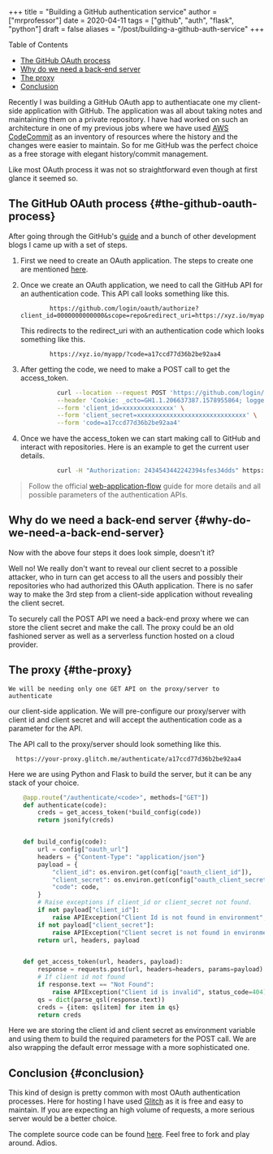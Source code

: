 +++
title = "Building a GitHub authentication service"
author = ["mrprofessor"]
date = 2020-04-11
tags = ["github", "auth", "flask", "python"]
draft = false
aliases = "/post/building-a-github-auth-service"
+++

<div class="ox-hugo-toc toc">
<div></div>

<div class="heading">Table of Contents</div>

- [The GitHub OAuth process](#the-github-oauth-process)
- [Why do we need a back-end server](#why-do-we-need-a-back-end-server)
- [The proxy](#the-proxy)
- [Conclusion](#conclusion)

</div>
<!--endtoc-->

Recently I was building a GitHub OAuth app to authentiacate one my
client-side application with GitHub. The application was all about
taking notes and maintaining them on a private repository. I have had
worked on such an architecture in one of my previous jobs where we have
used [AWS CodeCommit](https://aws.amazon.com/codecommit/) as an
inventory of resources where the history and the changes were easier to
maintain. So for me GitHub was the perfect choice as a free storage with
elegant history/commit management.

Like most OAuth process it was not so straightforward even though at
first glance it seemed so.


## The GitHub OAuth process {#the-github-oauth-process}

After going through the GitHub's [guide](https://developer.github.com/apps/building-oauth-apps/authorizing-oauth-apps/) and a bunch of other development blogs I came up with a set of steps.

1.  First we need to create an OAuth application. The steps to create one are mentioned [here](https://developer.github.com/apps/building-oauth-apps/creating-an-oauth-app/).

2.  Once we create an OAuth application, we need to call the GitHub API
    for an authentication code. This API call looks something like this.

    ```text
            https://github.com/login/oauth/authorize?client_id=0000000000000&scope=repo&redirect_uri=https://xyz.io/myapp/
    ```

    This redirects to the redirect\_uri with an authentication code which
    looks something like this.

    ```text
            https://xyz.io/myapp/?code=a17ccd77d36b2be92aa4
    ```

3.  After getting the code, we need to make a POST call to get the
    access\_token.

    ```sh
              curl --location --request POST 'https://github.com/login/oauth/access_token' \
              --header 'Cookie: _octo=GH1.1.206637387.1578955864; logged_in=no' \
              --form 'client_id=xxxxxxxxxxxxxx' \
              --form 'client_secret=xxxxxxxxxxxxxxxxxxxxxxxxxxxxxx' \
              --form 'code=a17ccd77d36b2be92aa4'
    ```

4.  Once we have the access\_token we can start making call to GitHub and
    interact with repositories. Here is an example to get the current
    user details.

    ```sh
              curl -H "Authorization: 2434543442242394sfes34dds" https://api.github.com/user
    ```

> Follow the official
> [web-application-flow](https://developer.github.com/apps/building-oauth-apps/authorizing-oauth-apps/#web-application-flow)
> guide for more details and all possible parameters of the
> authentication APIs.


## Why do we need a back-end server {#why-do-we-need-a-back-end-server}

Now with the above four steps it does look simple, doesn't it?

Well no! We really don't want to reveal our client secret to a possible
attacker, who in turn can get access to all the users and possibly their
repositories who had authorized this OAuth application. There is no
safer way to make the 3rd step from a client-side application without
revealing the client secret.

To securely call the POST API we need a back-end proxy where we can
store the client secret and make the call. The proxy could be an old
fashioned server as well as a serverless function hosted on a cloud
provider.


## The proxy {#the-proxy}

    We will be needing only one GET API on the proxy/server to authenticate
our client-side application. We will pre-configure our proxy/server with
client id and client secret and will accept the authentication code as a
parameter for the API.

The API call to the proxy/server should look something like this.

```text
  https://your-proxy.glitch.me/authenticate/a17ccd77d36b2be92aa4
```

Here we are using Python and Flask to build the server, but it can be
any stack of your choice.

```python
    @app.route("/authenticate/<code>", methods=["GET"])
    def authenticate(code):
        creds = get_access_token(*build_config(code))
        return jsonify(creds)


    def build_config(code):
        url = config["oauth_url"]
        headers = {"Content-Type": "application/json"}
        payload = {
            "client_id": os.environ.get(config["oauth_client_id"]),
            "client_secret": os.environ.get(config["oauth_client_secret"]),
            "code": code,
        }
        # Raise exceptions if client_id or client_secret not found.
        if not payload["client_id"]:
            raise APIException("Client Id is not found in environment", status_code=422)
        if not payload["client_secret"]:
            raise APIException("Client secret is not found in environment", status_code=422)
        return url, headers, payload


    def get_access_token(url, headers, payload):
        response = requests.post(url, headers=headers, params=payload)
        # If client id not found
        if response.text == "Not Found":
            raise APIException("Client id is invalid", status_code=404)
        qs = dict(parse_qsl(response.text))
        creds = {item: qs[item] for item in qs}
        return creds
```

Here we are storing the client id and client secret as environment
variable and using them to build the required parameters for the POST
call. We are also wrapping the default error message with a more
sophisticated one.


## Conclusion {#conclusion}

This kind of design is pretty common with most OAuth authentication
processes. Here for hosting I have used [Glitch](https://glitch.com/)
as it is free and easy to maintain. If you are expecting an high volume
of requests, a more serious server would be a better choice.

The complete source code can be found
[here](https://github.com/solitudenote/gitkeeper). Feel free to fork
and play around. Adios.
